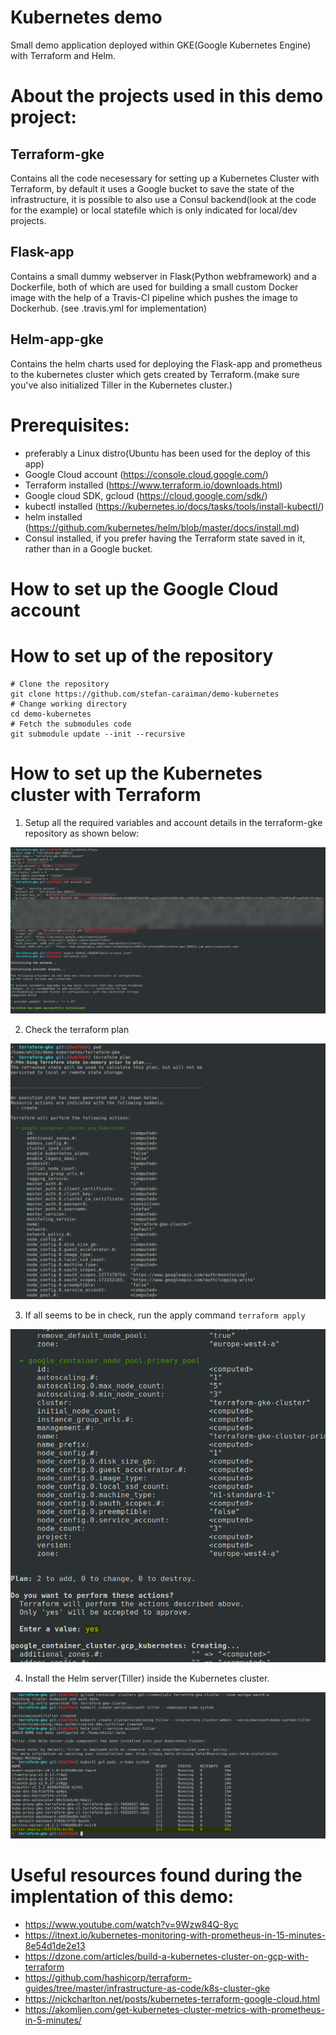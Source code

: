 # Kubernetes demo

Small demo application deployed within GKE(Google Kubernetes Engine) with Terraform and Helm.

# About the projects used in this demo project:

## Terraform-gke

Contains all the code necesessary for setting up a Kubernetes Cluster with Terraform, by default it uses a Google bucket to save the state of the infrastructure, it is possible to also use a Consul backend(look at the code for the example) or local statefile which is only indicated for local/dev projects.

## Flask-app

Contains a small dummy webserver in Flask(Python webframework) and a Dockerfile, both of which are used for building a small custom Docker image with the help of a Travis-CI pipeline which pushes the image to Dockerhub. (see .travis.yml for implementation)

## Helm-app-gke

Contains the helm charts used for deploying the Flask-app and prometheus to the kubernetes cluster which gets created by Terraform.(make sure you've also initialized Tiller in the Kubernetes cluster.)


# Prerequisites:

* preferably a Linux distro(Ubuntu has been used for the deploy of this app)
* Google Cloud account (https://console.cloud.google.com/)
* Terraform installed (https://www.terraform.io/downloads.html)
* Google cloud SDK, gcloud (https://cloud.google.com/sdk/)
* kubectl installed (https://kubernetes.io/docs/tasks/tools/install-kubectl/)
* helm installed (https://github.com/kubernetes/helm/blob/master/docs/install.md)
* Consul installed, if you prefer having the Terraform state saved in it, rather than in a Google bucket.

# How to set up the Google Cloud account

# How to set up of the repository

```
# Clone the repository
git clone https://github.com/stefan-caraiman/demo-kubernetes
# Change working directory
cd demo-kubernetes
# Fetch the submodules code
git submodule update --init --recursive
```

# How to set up the Kubernetes cluster with Terraform

1. Setup all the required variables and account details in the terraform-gke repository as shown below:

![](./images/terraform-1.png)

2. Check the terraform plan

![](./images/terraform-plan.png)

3. If all seems to be in check, run the apply command ```terraform apply```

![](./images/terraform-apply.png)

4. Install the Helm server(Tiller) inside the Kubernetes cluster.

![](./images/tiller-deploy.png)

# Useful resources found during the implentation of this demo:

* https://www.youtube.com/watch?v=9Wzw84Q-8yc
* https://itnext.io/kubernetes-monitoring-with-prometheus-in-15-minutes-8e54d1de2e13
* https://dzone.com/articles/build-a-kubernetes-cluster-on-gcp-with-terraform
* https://github.com/hashicorp/terraform-guides/tree/master/infrastructure-as-code/k8s-cluster-gke
* https://nickcharlton.net/posts/kubernetes-terraform-google-cloud.html
* https://akomljen.com/get-kubernetes-cluster-metrics-with-prometheus-in-5-minutes/